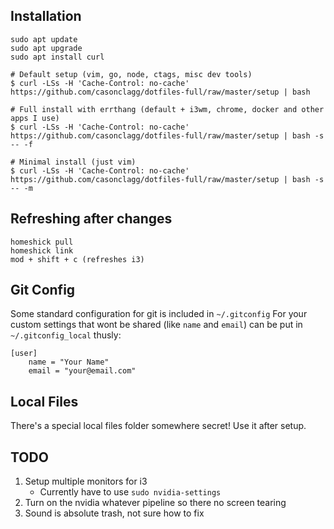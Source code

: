 Installation
------------
```
sudo apt update
sudo apt upgrade
sudo apt install curl

# Default setup (vim, go, node, ctags, misc dev tools)
$ curl -LSs -H 'Cache-Control: no-cache' https://github.com/casonclagg/dotfiles-full/raw/master/setup | bash

# Full install with errthang (default + i3wm, chrome, docker and other apps I use)
$ curl -LSs -H 'Cache-Control: no-cache' https://github.com/casonclagg/dotfiles-full/raw/master/setup | bash -s -- -f

# Minimal install (just vim)
$ curl -LSs -H 'Cache-Control: no-cache' https://github.com/casonclagg/dotfiles-full/raw/master/setup | bash -s -- -m
```

Refreshing after changes
------------------------

    homeshick pull
    homeshick link
    mod + shift + c (refreshes i3)


Git Config
----------
Some standard configuration for git is included in `~/.gitconfig`
For your custom settings that wont be shared (like `name` and `email`) can be put in `~/.gitconfig_local` thusly:
```
[user]
    name = "Your Name"
    email = "your@email.com"
```


Local Files
-----------
There's a special local files folder somewhere secret! Use it after setup.


TODO
-----
1. Setup multiple monitors for i3
    - Currently have to use `sudo nvidia-settings`
2. Turn on the nvidia whatever pipeline so there no screen tearing
3. Sound is absolute trash, not sure how to fix  

